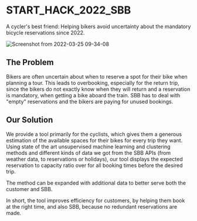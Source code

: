 # START_HACK_2022_SBB

A cycler's best friend: Helping bikers avoid uncertainty about the mandatory bicycle reservations since 2022.


![Screenshot from 2022-03-25 09-34-08](https://user-images.githubusercontent.com/50950798/160088979-f7a2abad-56ff-4ce6-8032-544ef3780843.png)


## The Problem
Bikers are often uncertain about when to reserve a spot for their bike when planning a tour. 
This leads to overbooking, especially for the return trip, since the bikers do not exactly know when they will return and a reservation is mandatory, when getting a bike aboard the train.
SBB has to deal with "empty" reservations and the bikers are paying for unused bookings.

## Our Solution
We provide a tool primarily for the cyclists, which gives them a generous estimation of the available spaces for their bikes for every trip they want.
Using state of the art unsupervised machine learning and clustering methods and different kinds of data we got from the SBB APIs (from weather data, to reservations or holidays), our tool displays the expected reservation to capacity ratio over for all booking times before the desired trip.

The method can be expanded with additional data to better serve both the customer and SBB.

In short, the tool improves efficiency for customers, by helping them book at the right time, and also SBB, because no redundant reservations are made.
